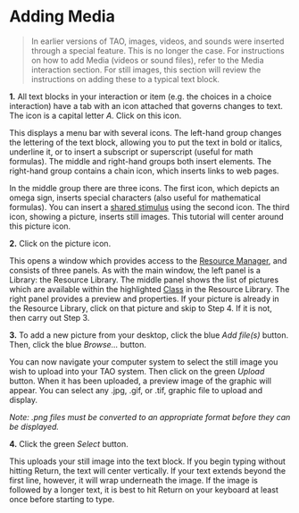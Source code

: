 <!--
created_at: 2016-12-15
authors:         
    - "Catherine Pease"
--> 

# Adding Media

>In earlier versions of TAO, images, videos, and sounds were inserted through a special feature. This is no longer the case. For instructions on how to add Media (videos or sound files), refer to the Media interaction section. For still images, this section will review the instructions on adding these to a typical text block.

**1.** All text blocks in your interaction or item (e.g. the choices in a choice interaction) have a tab with an icon attached that governs changes to text. The icon is a capital letter *A*. Click on this icon.

This displays a menu bar with several icons. The left-hand group changes the lettering of the text block, allowing you to put the text in bold or italics, underline it, or to insert a subscript or superscript (useful for math formulas). The middle and right-hand groups both insert elements. The right-hand group contains a chain icon, which inserts links to web pages. 

In the middle group there are three icons. The first icon, which depicts an omega sign, inserts special characters (also useful for mathematical formulas). You can insert a [shared stimulus](../appendix/glossary.md#shared-stimulus) using the second icon. The third icon, showing a picture, inserts still images. This tutorial will center around this picture icon.

**2.** Click on the picture icon.

This opens a window which provides access to the [Resource Manager](../appendix/glossary.md#resource-manager), and consists of three panels. As with the main window, the left panel is a Library: the Resource Library. The middle panel shows the list of pictures which are available within the highlighted [Class](../appendix/glossary.md#class) in the Resource Library. The right panel provides a preview and properties. If your picture is already in the Resource Library, click on that picture and skip to Step 4. If it is not, then carry out Step 3.

**3.** To add a new picture from your desktop, click the blue *Add file(s)* button. Then, click the blue *Browse...* button.

You can now navigate your computer system to select the still image you wish to upload into your TAO system. Then click on the green *Upload* button. When it has been uploaded, a preview image of the graphic will appear. You can select any .jpg, .gif, or .tif, graphic file to upload and display. 

*Note: .png files must be converted to an appropriate format before they can be displayed.*

**4.** Click the green *Select* button.

This uploads your still image into the text block. If you begin typing without hitting Return, the text will center vertically. If your text extends beyond the first line, however, it will wrap underneath the image. If the image is followed by a longer text, it is best to hit Return on your keyboard at least once before starting to type.